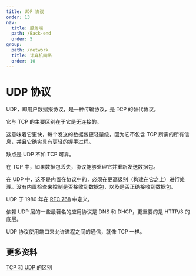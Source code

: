 ```yaml
---
title: UDP 协议
order: 13
nav:
  title: 服务端
  path: /Back-end
  order: 5
group:
  path: /network
  title: 计算机网络
  order: 10
---
```


# UDP 协议

UDP，即用户数据报协议，是一种传输协议，是 TCP 的替代协议。

它与 TCP 的主要区别在于它是无连接的。

这意味着它更快，每个发送的数据包更轻量级，因为它不包含 TCP 所需的所有信息，并且它确实具有更轻的握手过程。

缺点是 UDP 不如 TCP 可靠。

在 TCP 中，如果数据包丢失，协议能够处理它并重新发送数据包。

在 UDP 中，这不是内置在协议中的，必须在更高级别（构建在它之上）进行处理。没有内置检查来控制是否接收到数据包，以及是否正确接收到数据包。

UDP 于 1980 年在 [RFC 768](https://tools.ietf.org/html/rfc768) 中定义。

依赖 UDP 层的一些最著名的应用协议是 DNS 和 DHCP，更重要的是 HTTP/3 的底层。

UDP 协议使用端口来允许进程之间的通信，就像 TCP 一样。

## 更多资料

[TCP 和 UDP 的区别](https://github.com/lio-zero/blog/blob/main/%E8%AE%A1%E7%AE%97%E6%9C%BA%E7%BD%91%E7%BB%9C/TCP%20%E5%92%8C%20UDP%20%E7%9A%84%E5%8C%BA%E5%88%AB.md)

